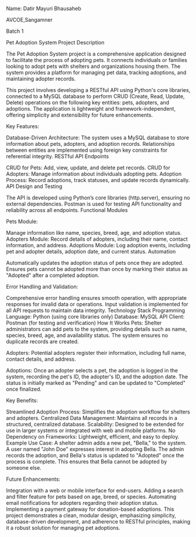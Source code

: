 Name: Datir Mayuri Bhausaheb

AVCOE,Sangamner

Batch 1

Pet Adoption System Project Description

The Pet Adoption System project is a comprehensive application designed to facilitate the process of adopting pets. It connects individuals or families looking to adopt pets with shelters and organizations housing them. The system provides a platform for managing pet data, tracking adoptions, and maintaining adopter records.

This project involves developing a RESTful API using Python's core libraries, connected to a MySQL database to perform CRUD (Create, Read, Update, Delete) operations on the following key entities: pets, adopters, and adoptions. The application is lightweight and framework-independent, offering simplicity and extensibility for future enhancements.

Key Features:

Database-Driven Architecture:
The system uses a MySQL database to store information about pets, adopters, and adoption records.
Relationships between entities are implemented using foreign key constraints for referential integrity.
RESTful API Endpoints

CRUD for Pets: Add, view, update, and delete pet records.
CRUD for Adopters: Manage information about individuals adopting pets.
Adoption Process: Record adoptions, track statuses, and update records dynamically.
API Design and Testing

The API is developed using Python’s core libraries (http.server), ensuring no external dependencies.
Postman is used for testing API functionality and reliability across all endpoints.
Functional Modules

Pets Module:

Manage information like name, species, breed, age, and adoption status.
Adopters Module:
Record details of adopters, including their name, contact information, and address.
Adoptions Module:
Log adoption events, including pet and adopter details, adoption date, and current status.
Automation

Automatically updates the adoption status of pets once they are adopted.
Ensures pets cannot be adopted more than once by marking their status as "Adopted" after a completed adoption.

Error Handling and Validation:

Comprehensive error handling ensures smooth operation, with appropriate responses for invalid data or operations.
Input validation is implemented for all API requests to maintain data integrity.
Technology Stack
Programming Language: Python (using core libraries only)
Database: MySQL
API Client: Postman (for testing and verification)
How It Works
Pets:
Shelter administrators can add pets to the system, providing details such as name, species, breed, age, and availability status. The system ensures no duplicate records are created.

Adopters:
Potential adopters register their information, including full name, contact details, and address.

Adoptions:
Once an adopter selects a pet, the adoption is logged in the system, recording the pet's ID, the adopter's ID, and the adoption date. The status is initially marked as "Pending" and can be updated to "Completed" once finalized.

Key Benefits:

Streamlined Adoption Process:
Simplifies the adoption workflow for shelters and adopters.
Centralized Data Management:
Maintains all records in a structured, centralized database.
Scalability:
Designed to be extended for use in larger systems or integrated with web and mobile platforms.
No Dependency on Frameworks:
Lightweight, efficient, and easy to deploy.
Example Use Case:
A shelter admin adds a new pet, "Bella," to the system. A user named "John Doe" expresses interest in adopting Bella. The admin records the adoption, and Bella's status is updated to "Adopted" once the process is complete. This ensures that Bella cannot be adopted by someone else.

Future Enhancements:

Integration with a web or mobile interface for end-users.
Adding a search and filter feature for pets based on age, breed, or species.
Automating email notifications for adopters regarding their adoption status.
Implementing a payment gateway for donation-based adoptions.
This project demonstrates a clean, modular design, emphasizing simplicity, database-driven development, and adherence to RESTful principles, making it a robust solution for managing pet adoptions.
